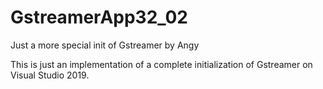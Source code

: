 # GstreamerApp32_02
Just a more special init of Gstreamer by Angy

This is just an implementation of a complete initialization of Gstreamer on Visual Studio 2019.
